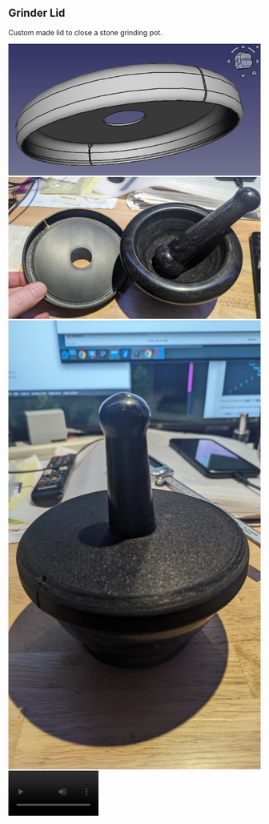 ## Grinder Lid

Custom made lid to close a stone grinding pot.  

![Solid model](./documentation/GrinderLid_solid.jpg) 
![Solid model](./documentation/GrinderLid_TestFit.jpg) 
![Solid model](./documentation/GrinderLid_Installed.jpg) 
<video src='./documentation/GrinderLid_TestFit.mp4' width=180/>  
